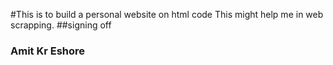 #This is to build a personal website on html code 
This might help me in web scrapping.
##signing off 
### Amit Kr Eshore
